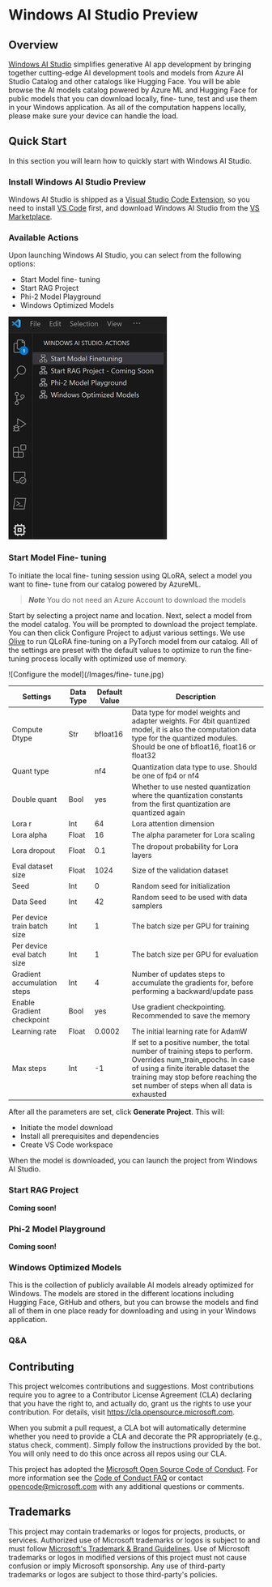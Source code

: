 # Windows AI Studio Preview

## Overview
[Windows AI Studio](https://aka.ms/AIforWindows) simplifies generative AI app development by bringing together cutting-edge AI development tools and models from Azure AI Studio Catalog and other catalogs like Hugging Face. You will be able browse the AI models catalog powered by Azure ML and Hugging Face for public models that you can download locally, fine- tune, test and use them in your Windows application.
As all of the computation happens locally, please make sure your device can handle the load.

## Quick Start

In this section you will learn how to quickly start with Windows AI Studio.

### Install Windows AI Studio Preview

Windows AI Studio is shipped as a [Visual Studio Code Extension](https://code.visualstudio.com/docs/setup/additional-components#_vs-code-extensions), so you need to install [VS Code](https://code.visualstudio.com/docs/setup/windows) first, and download Windows AI Studio from the [VS Marketplace](https://marketplace.visualstudio.com/VSCode).

### Available Actions

Upon launching Windows AI Studio, you can select from the following options:
- Start Model fine- tuning
- Start RAG Project
- Phi-2 Model Playground
- Windows Optimized Models


![Actions](/Images/studio_Actions.png)

### Start Model Fine- tuning

To initiate the local fine- tuning session using QLoRA, select a model you want to fine- tune from our catalog powered by AzureML.

> ***Note*** You do not need an Azure Account to download the models

Start by selecting a project name and location. Next, select a model from the model catalog. You will be prompted to download the project template. You can then click Configure Project to adjust various settings. 
We use [Olive](https://microsoft.github.io/Olive/overview/olive.html) to run QLoRA fine-tuning on a PyTorch model from our catalog. All of the settings are preset with the default values to optimize to run the fine- tuning process locally with optimized use of memory.

![Configure the model](/Images/fine- tune.jpg)

| Settings                       | Data Type | Default Value | Description |
| ----------------------------- | --------- | --------------| ----------- |
| Compute Dtype                 | Str       | bfloat16      | Data type for model weights and adapter weights. For 4bit quantized model, it is also the computation data type for the quantized modules. Should be one of bfloat16, float16 or float32 |
| Quant type                    |           | nf4           | Quantization data type to use. Should be one of fp4 or nf4 |
| Double quant                  | Bool      | yes           | Whether to use nested quantization where the quantization constants from the first quantization are quantized again |
| Lora r                        | Int       | 64            | Lora attention dimension |
| Lora alpha                    | Float     | 16            | The alpha parameter for Lora scaling |
| Lora dropout                  | Float     | 0.1           | The dropout probability for Lora layers |
| Eval dataset size             | Float     | 1024          | Size of the validation dataset |
| Seed                          | Int       | 0             | Random seed for initialization |
| Data Seed                     | Int       | 42            | Random seed to be used with data samplers |
| Per device train batch size   | Int       | 1             | The batch size per GPU for training |
| Per device eval batch size    | Int       | 1             | The batch size per GPU for evaluation |
| Gradient accumulation steps   | Int       | 4             | Number of updates steps to accumulate the gradients for, before performing a backward/update pass |
| Enable Gradient checkpoint    | Bool      | yes           | Use gradient checkpointing. Recommended to save the memory |
| Learning rate                 | Float     | 0.0002       |The initial learning rate for AdamW |
| Max steps                     | Int       | -1           |If set to a positive number, the total number of training steps to perform. Overrides num_train_epochs. In case of using a finite iterable dataset the training may stop before reaching the set number of steps when all data is exhausted|



After all the parameters are set, click **Generate Project**.
This will:
 - Initiate the model download
 - Install all prerequisites and dependencies
 - Create VS Code workspace

When the model is downloaded, you can launch the project from Windows AI Studio.


### Start RAG Project

**Coming soon!**

### Phi-2 Model Playground

**Coming soon!**

### Windows Optimized Models

This is the collection of publicly available AI models already optimized for Windows. The models are stored in the different locations including Hugging Face, GitHub and others, but you can browse the models and find all of them in one place ready for downloading and using in your Windows application.

### Q&A

## Contributing

This project welcomes contributions and suggestions.  Most contributions require you to agree to a
Contributor License Agreement (CLA) declaring that you have the right to, and actually do, grant us
the rights to use your contribution. For details, visit https://cla.opensource.microsoft.com.

When you submit a pull request, a CLA bot will automatically determine whether you need to provide
a CLA and decorate the PR appropriately (e.g., status check, comment). Simply follow the instructions
provided by the bot. You will only need to do this once across all repos using our CLA.

This project has adopted the [Microsoft Open Source Code of Conduct](https://opensource.microsoft.com/codeofconduct/).
For more information see the [Code of Conduct FAQ](https://opensource.microsoft.com/codeofconduct/faq/) or
contact [opencode@microsoft.com](mailto:opencode@microsoft.com) with any additional questions or comments.

## Trademarks

This project may contain trademarks or logos for projects, products, or services. Authorized use of Microsoft 
trademarks or logos is subject to and must follow 
[Microsoft's Trademark & Brand Guidelines](https://www.microsoft.com/en-us/legal/intellectualproperty/trademarks/usage/general).
Use of Microsoft trademarks or logos in modified versions of this project must not cause confusion or imply Microsoft sponsorship.
Any use of third-party trademarks or logos are subject to those third-party's policies.
